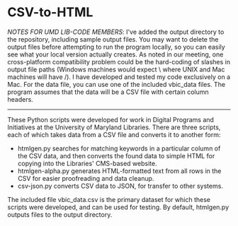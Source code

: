 CSV-to-HTML
===========

_NOTES FOR UMD LIB-CODE MEMBERS_: I've added the output directory to the repository, including sample output files.  You may want to delete the output files before attempting to run the program locally, so you can easily see what your local version actually creates. As noted in our meeting, one cross-platform compatibility problem could be the hard-coding of slashes in output file paths (Windows machines would expect \ where UNIX and Mac machines will have /).  I have developed and tested my code exclusively on a Mac.  For the data file, you can use one of the included vbic_data files.  The program assumes that the data will be a CSV file with certain column headers.

------------------------

These Python scripts were developed for work in Digital Programs and Initiatives at the University of Maryland Libraries. There are three scripts, each of which takes data from a CSV file and converts it to another form:

* htmlgen.py searches for matching keywords in a particular column of the CSV data, and then converts the found data to simple HTML for copying into the Libraries' CMS-based website.  
* htmlgen-alpha.py generates HTML-formatted text from all rows in the CSV for easier proofreading and data cleanup.  
* csv-json.py converts CSV data to JSON, for transfer to other systems.

The included file vbic_data.csv is the primary dataset for which these scripts were developed, and can be used for testing.  By default, htmlgen.py outputs files to the output directory.
